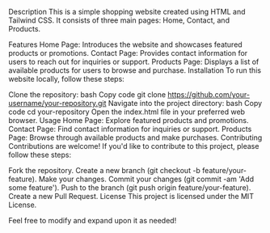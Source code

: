 Description
This is a simple shopping website created using HTML and Tailwind CSS. It consists of three main pages: Home, Contact, and Products.

Features
Home Page: Introduces the website and showcases featured products or promotions.
Contact Page: Provides contact information for users to reach out for inquiries or support.
Products Page: Displays a list of available products for users to browse and purchase.
Installation
To run this website locally, follow these steps:

Clone the repository:
bash
Copy code
git clone https://github.com/your-username/your-repository.git
Navigate into the project directory:
bash
Copy code
cd your-repository
Open the index.html file in your preferred web browser.
Usage
Home Page: Explore featured products and promotions.
Contact Page: Find contact information for inquiries or support.
Products Page: Browse through available products and make purchases.
Contributing
Contributions are welcome! If you'd like to contribute to this project, please follow these steps:

Fork the repository.
Create a new branch (git checkout -b feature/your-feature).
Make your changes.
Commit your changes (git commit -am 'Add some feature').
Push to the branch (git push origin feature/your-feature).
Create a new Pull Request.
License
This project is licensed under the MIT License.

Feel free to modify and expand upon it as needed!




